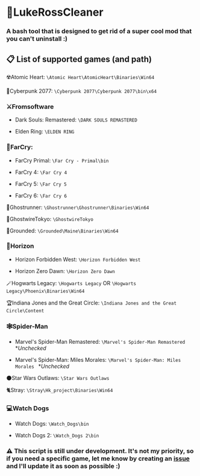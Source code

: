 # 🧼LukeRossCleaner
### A bash tool that is designed to get rid of a super cool mod that you can't uninstall :)

## 📋 List of supported games (and path)

☢️Atomic Heart:
`\Atomic Heart\AtomicHeart\Binaries\Win64`

🤖Cyberpunk 2077:
`\Cyberpunk 2077\Cyberpunk 2077\bin\x64`

### ⚔️Fromsoftware
- Dark Souls: Remastered:
`\DARK SOULS REMASTERED`

- Elden Ring:
`\ELDEN RING`

### 🔫FarCry:
- FarCry Primal:
`\Far Cry - Primal\bin`

- FarCry 4:
`\Far Cry 4`

- FarCry 5:
`\Far Cry 5`

- FarCry 6:
`\Far Cry 6`

🤺Ghostrunner:
`\Ghostrunner\Ghostrunner\Binaries\Win64`

👻GhostwireTokyo:
`\GhostwireTokyo` 

🐛Grounded:
`\Grounded\Maine\Binaries\Win64` 

### 🦕Horizon
- Horizon Forbidden West:
`\Horizon Forbidden West`

- Horizon Zero Dawn:
`\Horizon Zero Dawn`

🪄Hogwarts Legacy:
`\Hogwarts Legacy`
OR
`\Hogwarts Legacy\Phoenix\Binaries\Win64`

🏆Indiana Jones and the Great Circle:
`\Indiana Jones and the Great Circle\Content`

### 🕸️Spider-Man
- Marvel's Spider-Man Remastered:
`\Marvel's Spider-Man Remastered` **Unchecked*

- Marvel's Spider-Man: Miles Morales:
`\Marvel's Spider-Man: Miles Morales ` **Unchecked*

🌑Star Wars Outlaws:
`\Star Wars Outlaws`

🐈Stray:
`\Stray\Hk_project\Binaries\Win64`

### 💻Watch Dogs
- Watch Dogs:
`\Watch_Dogs\bin`

- Watch Dogs 2:
`\Watch_Dogs 2\bin`

### ⚠️ This script is still under development. It's not my priority, so if you need a specific game, let me know by creating an [issue](https://github.com/Yelodress/LukeRossCleaner/issues) and I'll update it as soon as possible :)
